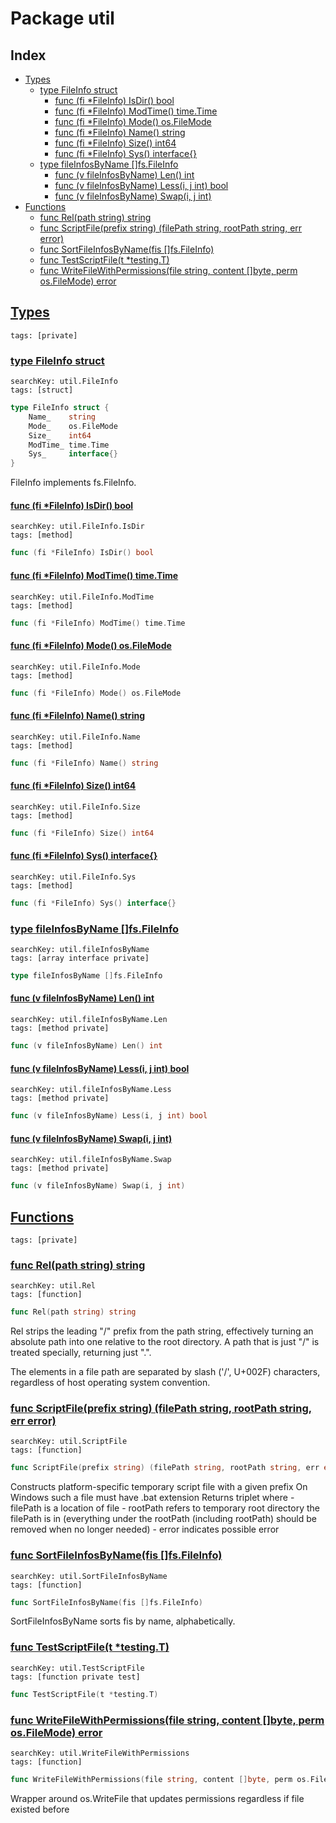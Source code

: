 # Package util

## Index

* [Types](#type)
    * [type FileInfo struct](#FileInfo)
        * [func (fi *FileInfo) IsDir() bool](#FileInfo.IsDir)
        * [func (fi *FileInfo) ModTime() time.Time](#FileInfo.ModTime)
        * [func (fi *FileInfo) Mode() os.FileMode](#FileInfo.Mode)
        * [func (fi *FileInfo) Name() string](#FileInfo.Name)
        * [func (fi *FileInfo) Size() int64](#FileInfo.Size)
        * [func (fi *FileInfo) Sys() interface{}](#FileInfo.Sys)
    * [type fileInfosByName []fs.FileInfo](#fileInfosByName)
        * [func (v fileInfosByName) Len() int](#fileInfosByName.Len)
        * [func (v fileInfosByName) Less(i, j int) bool](#fileInfosByName.Less)
        * [func (v fileInfosByName) Swap(i, j int)](#fileInfosByName.Swap)
* [Functions](#func)
    * [func Rel(path string) string](#Rel)
    * [func ScriptFile(prefix string) (filePath string, rootPath string, err error)](#ScriptFile)
    * [func SortFileInfosByName(fis []fs.FileInfo)](#SortFileInfosByName)
    * [func TestScriptFile(t *testing.T)](#TestScriptFile)
    * [func WriteFileWithPermissions(file string, content []byte, perm os.FileMode) error](#WriteFileWithPermissions)


## <a id="type" href="#type">Types</a>

```
tags: [private]
```

### <a id="FileInfo" href="#FileInfo">type FileInfo struct</a>

```
searchKey: util.FileInfo
tags: [struct]
```

```Go
type FileInfo struct {
	Name_    string
	Mode_    os.FileMode
	Size_    int64
	ModTime_ time.Time
	Sys_     interface{}
}
```

FileInfo implements fs.FileInfo. 

#### <a id="FileInfo.IsDir" href="#FileInfo.IsDir">func (fi *FileInfo) IsDir() bool</a>

```
searchKey: util.FileInfo.IsDir
tags: [method]
```

```Go
func (fi *FileInfo) IsDir() bool
```

#### <a id="FileInfo.ModTime" href="#FileInfo.ModTime">func (fi *FileInfo) ModTime() time.Time</a>

```
searchKey: util.FileInfo.ModTime
tags: [method]
```

```Go
func (fi *FileInfo) ModTime() time.Time
```

#### <a id="FileInfo.Mode" href="#FileInfo.Mode">func (fi *FileInfo) Mode() os.FileMode</a>

```
searchKey: util.FileInfo.Mode
tags: [method]
```

```Go
func (fi *FileInfo) Mode() os.FileMode
```

#### <a id="FileInfo.Name" href="#FileInfo.Name">func (fi *FileInfo) Name() string</a>

```
searchKey: util.FileInfo.Name
tags: [method]
```

```Go
func (fi *FileInfo) Name() string
```

#### <a id="FileInfo.Size" href="#FileInfo.Size">func (fi *FileInfo) Size() int64</a>

```
searchKey: util.FileInfo.Size
tags: [method]
```

```Go
func (fi *FileInfo) Size() int64
```

#### <a id="FileInfo.Sys" href="#FileInfo.Sys">func (fi *FileInfo) Sys() interface{}</a>

```
searchKey: util.FileInfo.Sys
tags: [method]
```

```Go
func (fi *FileInfo) Sys() interface{}
```

### <a id="fileInfosByName" href="#fileInfosByName">type fileInfosByName []fs.FileInfo</a>

```
searchKey: util.fileInfosByName
tags: [array interface private]
```

```Go
type fileInfosByName []fs.FileInfo
```

#### <a id="fileInfosByName.Len" href="#fileInfosByName.Len">func (v fileInfosByName) Len() int</a>

```
searchKey: util.fileInfosByName.Len
tags: [method private]
```

```Go
func (v fileInfosByName) Len() int
```

#### <a id="fileInfosByName.Less" href="#fileInfosByName.Less">func (v fileInfosByName) Less(i, j int) bool</a>

```
searchKey: util.fileInfosByName.Less
tags: [method private]
```

```Go
func (v fileInfosByName) Less(i, j int) bool
```

#### <a id="fileInfosByName.Swap" href="#fileInfosByName.Swap">func (v fileInfosByName) Swap(i, j int)</a>

```
searchKey: util.fileInfosByName.Swap
tags: [method private]
```

```Go
func (v fileInfosByName) Swap(i, j int)
```

## <a id="func" href="#func">Functions</a>

```
tags: [private]
```

### <a id="Rel" href="#Rel">func Rel(path string) string</a>

```
searchKey: util.Rel
tags: [function]
```

```Go
func Rel(path string) string
```

Rel strips the leading "/" prefix from the path string, effectively turning an absolute path into one relative to the root directory. A path that is just "/" is treated specially, returning just ".". 

The elements in a file path are separated by slash ('/', U+002F) characters, regardless of host operating system convention. 

### <a id="ScriptFile" href="#ScriptFile">func ScriptFile(prefix string) (filePath string, rootPath string, err error)</a>

```
searchKey: util.ScriptFile
tags: [function]
```

```Go
func ScriptFile(prefix string) (filePath string, rootPath string, err error)
```

Constructs platform-specific temporary script file with a given prefix On Windows such a file must have .bat extension Returns triplet where - filePath is a location of file - rootPath refers to temporary root directory the filePath is in (everything under the rootPath (including rootPath) should be removed when no longer needed) - error indicates possible error 

### <a id="SortFileInfosByName" href="#SortFileInfosByName">func SortFileInfosByName(fis []fs.FileInfo)</a>

```
searchKey: util.SortFileInfosByName
tags: [function]
```

```Go
func SortFileInfosByName(fis []fs.FileInfo)
```

SortFileInfosByName sorts fis by name, alphabetically. 

### <a id="TestScriptFile" href="#TestScriptFile">func TestScriptFile(t *testing.T)</a>

```
searchKey: util.TestScriptFile
tags: [function private test]
```

```Go
func TestScriptFile(t *testing.T)
```

### <a id="WriteFileWithPermissions" href="#WriteFileWithPermissions">func WriteFileWithPermissions(file string, content []byte, perm os.FileMode) error</a>

```
searchKey: util.WriteFileWithPermissions
tags: [function]
```

```Go
func WriteFileWithPermissions(file string, content []byte, perm os.FileMode) error
```

Wrapper around os.WriteFile that updates permissions regardless if file existed before 

